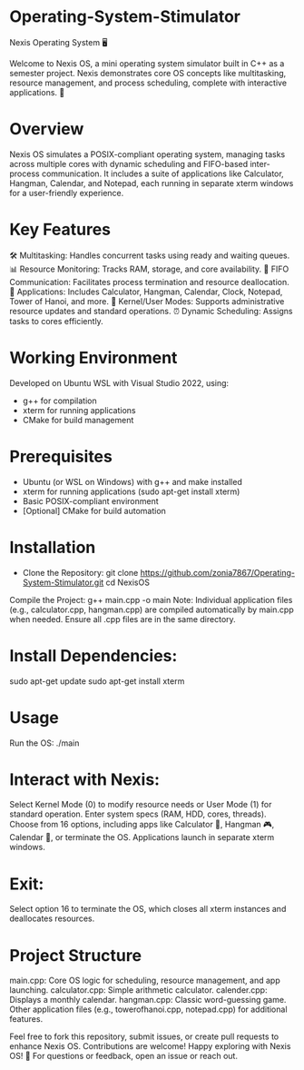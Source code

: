 # Operating-System-Stimulator
Nexis Operating System 🖥️

Welcome to Nexis OS, a mini operating system simulator built in C++ as a semester project. Nexis demonstrates core OS concepts like multitasking, resource management, and process scheduling, complete with interactive applications. 🚀

# Overview
Nexis OS simulates a POSIX-compliant operating system, managing tasks across multiple cores with dynamic scheduling and FIFO-based inter-process communication. It includes a suite of applications like Calculator, Hangman, Calendar, and Notepad, each running in separate xterm windows for a user-friendly experience.

# Key Features
🛠️ Multitasking: Handles concurrent tasks using ready and waiting queues.
📊 Resource Monitoring: Tracks RAM, storage, and core availability.
🔄 FIFO Communication: Facilitates process termination and resource deallocation.
📱 Applications: Includes Calculator, Hangman, Calendar, Clock, Notepad, Tower of Hanoi, and more.
🔧 Kernel/User Modes: Supports administrative resource updates and standard operations.
⏰ Dynamic Scheduling: Assigns tasks to cores efficiently.

# Working Environment
Developed on Ubuntu WSL with Visual Studio 2022, using:
- g++ for compilation
- xterm for running applications
- CMake for build management

# Prerequisites
- Ubuntu (or WSL on Windows) with g++ and make installed
- xterm for running applications (sudo apt-get install xterm)
- Basic POSIX-compliant environment
- [Optional] CMake for build automation

# Installation
- Clone the Repository:
git clone https://github.com/zonia7867/Operating-System-Stimulator.git
cd NexisOS

Compile the Project:
g++ main.cpp -o main
Note: Individual application files (e.g., calculator.cpp, hangman.cpp) are compiled automatically by main.cpp when needed. Ensure all .cpp files are in the same directory.

# Install Dependencies:
sudo apt-get update
sudo apt-get install xterm

# Usage
Run the OS:
./main

# Interact with Nexis:
Select Kernel Mode (0) to modify resource needs or User Mode (1) for standard operation.
Enter system specs (RAM, HDD, cores, threads).
Choose from 16 options, including apps like Calculator 🧮, Hangman 🎮, Calendar 📅, or terminate the OS.
Applications launch in separate xterm windows.

# Exit:
Select option 16 to terminate the OS, which closes all xterm instances and deallocates resources.

# Project Structure

main.cpp: Core OS logic for scheduling, resource management, and app launching.
calculator.cpp: Simple arithmetic calculator.
calender.cpp: Displays a monthly calendar.
hangman.cpp: Classic word-guessing game.
Other application files (e.g., towerofhanoi.cpp, notepad.cpp) for additional features.

Feel free to fork this repository, submit issues, or create pull requests to enhance Nexis OS. Contributions are welcome!
Happy exploring with Nexis OS! 🌟 For questions or feedback, open an issue or reach out.
